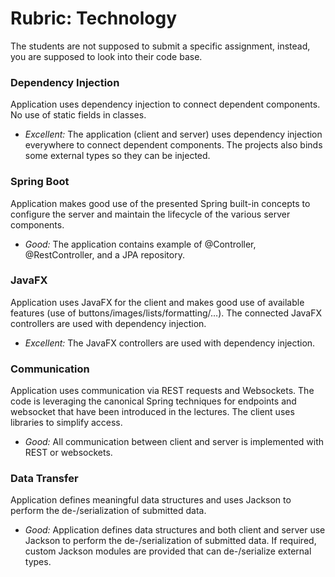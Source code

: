 # Rubric: Technology

The students are not supposed to submit a specific assignment, instead, you are supposed to look into their code base.

### Dependency Injection

Application uses dependency injection to connect dependent components. No use of static fields in classes.


- *Excellent:* The application (client and server) uses dependency injection everywhere to connect dependent components. The projects also binds some external types so they can be injected.



### Spring Boot

Application makes good use of the presented Spring built-in concepts to configure the server and maintain the lifecycle of the various server components.


- *Good:* The application contains example of @Controller, @RestController, and a JPA repository.


### JavaFX

Application uses JavaFX for the client and makes good use of available features (use of buttons/images/lists/formatting/…). The connected JavaFX controllers are used with dependency injection.

- *Excellent:* The JavaFX controllers are used with dependency injection.



### Communication

Application uses communication via REST requests and Websockets. The code is leveraging the canonical Spring techniques for endpoints and websocket that have been introduced in the lectures. The client uses libraries to simplify access.

- *Good:* All communication between client and server is implemented with REST or websockets.


### Data Transfer

Application defines meaningful data structures and uses Jackson to perform the de-/serialization of submitted data.

- *Good:* Application defines data structures and both client and server use Jackson to perform the de-/serialization of submitted data. If required, custom Jackson modules are provided that can de-/serialize external types.


